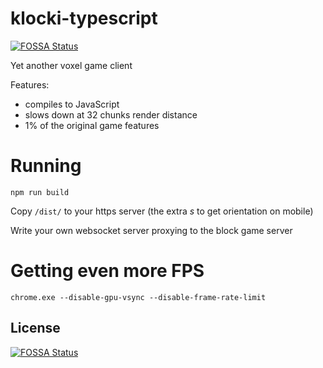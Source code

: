 # klocki-typescript
[![FOSSA Status](https://app.fossa.io/api/projects/git%2Bgithub.com%2Fklockimc%2Fklocki-typescript.svg?type=shield)](https://app.fossa.io/projects/git%2Bgithub.com%2Fklockimc%2Fklocki-typescript?ref=badge_shield)

Yet another voxel game client

Features:
- compiles to JavaScript
- slows down at 32 chunks render distance
- 1% of the original game features

# Running

`
npm run build
`


Copy `/dist/` to your https server (the extra *s* to get orientation on mobile)

Write your own websocket server proxying to the block game server

# Getting even more FPS

`
chrome.exe --disable-gpu-vsync --disable-frame-rate-limit
`




## License
[![FOSSA Status](https://app.fossa.io/api/projects/git%2Bgithub.com%2Fklockimc%2Fklocki-typescript.svg?type=large)](https://app.fossa.io/projects/git%2Bgithub.com%2Fklockimc%2Fklocki-typescript?ref=badge_large)
